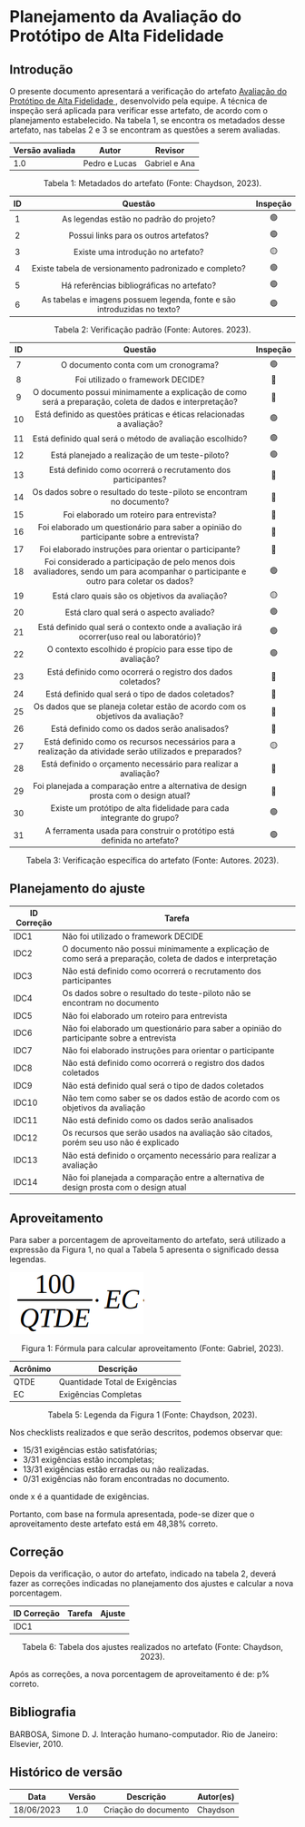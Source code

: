 # Planejamento da Avaliação do Protótipo de Alta Fidelidade

## Introdução

O presente documento apresentará a verificação do artefato [Avaliação do Protótipo de Alta Fidelidade ](../../design-avaliacao-desenvolvimento/nivel3/prototipoAltaFidelidade/planejamentoAvaliacaoPrototipoAltaFidelidade.md), desenvolvido pela equipe. A técnica de inspeção será aplicada para verificar esse artefato, de acordo com o planejamento estabelecido. Na tabela 1, se encontra os metadados desse artefato, nas tabelas 2 e 3 se encontram as questões a serem avaliadas.

<center>

| Versão avaliada | Autor         | Revisor       |
| ---------------- | ------------- | ------------- |
| 1.0              | Pedro e Lucas | Gabriel e Ana |

<div style="text-align: center">
<p> Tabela 1: Metadados do artefato (Fonte: Chaydson, 2023). </p>
</div>

</center>

| ID |                                 Questão                                 | Inspeção |
| :-: | :-----------------------------------------------------------------------: | :--------: |
| 1 |                 As legendas estão no padrão do projeto?                 |     🟢     |
| 2 |                  Possui links para os outros artefatos?                  |     🟢     |
| 3 |                   Existe uma introdução no artefato?                   |     🟡     |
| 4 |          Existe tabela de versionamento padronizado e completo?          |     🟢     |
| 5 |               Há referências bibliográficas no artefato?               |     🟢     |
| 6 | As tabelas e imagens possuem legenda, fonte e são introduzidas no texto? |     🟢     |

<div style="text-align: center">
    <p> Tabela 2: Verificação padrão (Fonte: Autores. 2023).</p>
</div>

| ID |                                                                Questão                                                                | Inspeção |
| :-: | :-------------------------------------------------------------------------------------------------------------------------------------: | :--------: |
| 7 |                                                  O documento conta com um cronograma?                                                  |     🟢     |
| 8 |                                                    Foi utilizado o framework DECIDE?                                                    |     🔴     |
| 9 |             O documento possui minimamente a explicação de como será a preparação, coleta de dados e interpretação?             |     🔴     |
| 10 |                               Está definido as questões práticas e éticas relacionadas a avaliação?                               |     🟢     |
| 11 |                                      Está definido qual será o método de avaliação escolhido?                                      |     🟢     |
| 12 |                                           Está planejado a realização de um teste-piloto?                                           |     🟢     |
| 13 |                                     Está definido como ocorrerá o recrutamento dos participantes?                                     |     🔴     |
| 14 |                                  Os dados sobre o resultado do teste-piloto se encontram no documento?                                  |     🔴     |
| 15 |                                                Foi elaborado um roteiro para entrevista?                                                |     🔴     |
| 16 |                        Foi elaborado um questionário para saber a opinião do participante sobre a entrevista?                        |     🔴     |
| 17 |                                        Foi elaborado instruções para orientar o participante?                                        |     🔴     |
| 18 | Foi considerado a participação de pelo menos dois avaliadores, sendo um para acompanhar o participante e outro para coletar os dados? |     🟢     |
| 19 |                                           Está claro quais são os objetivos da avaliação?                                           |     🟡     |
| 20 |                                               Está claro qual será o aspecto avaliado?                                               |     🟢     |
| 21 |                     Está definido qual será o contexto onde a avaliação irá ocorrer(uso real ou laboratório)?                     |     🟢     |
| 22 |                                    O contexto escolhido é propício para esse tipo de avaliação?                                    |     🟢     |
| 23 |                                      Está definido como ocorrerá o registro dos dados coletados?                                      |     🔴     |
| 24 |                                          Está definido qual será o tipo de dados coletados?                                          |     🔴     |
| 25 |                            Os dados que se planeja coletar estão de acordo com os objetivos da avaliação?                            |     🔴     |
| 26 |                                             Está definido como os dados serão analisados?                                             |     🔴     |
| 27 |              Está definido como os recursos necessários para a realização da atividade serão utilizados e preparados?              |     🟡     |
| 28 |                                  Está definido o orçamento necessário para realizar a avaliação?                                  |     🔴     |
| 29 |                          Foi planejada a comparação entre a alternativa de design prosta com o design atual?                          |     🔴     |
| 30 |                                 Existe um protótipo de alta fidelidade para cada integrante do grupo?                                 |     🟢     |
| 31 |                               A ferramenta usada para construir o protótipo está definida no artefato?                               |     🟢     |

<div style="text-align: center">
    <p> Tabela 3: Verificação específica do artefato (Fonte: Autores. 2023).</p>
</div>

## Planejamento do ajuste

| ID Correção | Tarefa                                                                                                             |
| ------------- | ------------------------------------------------------------------------------------------------------------------ |
| IDC1          | Não foi utilizado o framework DECIDE                                                                              |
| IDC2          | O documento não possui minimamente a explicação de como será a preparação, coleta de dados e interpretação |
| IDC3          | Não está definido como ocorrerá o recrutamento dos participantes                                                |
| IDC4          | Os dados sobre o resultado do teste-piloto não se encontram no documento                                          |
| IDC5          | Não foi elaborado um roteiro para entrevista                                                                      |
| IDC6          | Não foi elaborado um questionário para saber a opinião do participante sobre a entrevista                       |
| IDC7          | Não foi elaborado instruções para orientar o participante                                                       |
| IDC8          | Não está definido como ocorrerá o registro dos dados coletados                                                 |
| IDC9          | Não está definido qual será o tipo de dados coletados                                                          |
| IDC10         | Não tem como saber se os dados estão de acordo com os objetivos da avaliação                                   |
| IDC11         | Não está definido como os dados serão analisados                                                                |
| IDC12         | Os recursos que serão usados na avaliação são citados, porém seu uso não é explicado                        |
| IDC13         | Não está definido o orçamento necessário para realizar a avaliação                                          |
| IDC14         | Não foi planejada a comparação entre a alternativa de design prosta com o design atual                          |

## Aproveitamento

Para saber a porcentagem de aproveitamento do artefato, será utilizado a expressão da Figura 1, no qual a Tabela 5 apresenta o significado dessa legendas.

<img src="../../../images/formulaCalculoAproveitamento.png"  alt="legenda da fórmula da figura 1"/>
<div style="text-align: center">

<p> Figura 1: Fórmula para calcular aproveitamento (Fonte: Gabriel, 2023). </p>
</div>

| Acrônimo | Descrição                     |
| --------- | ------------------------------- |
| QTDE      | Quantidade Total de Exigências |
| EC        | Exigências Completas           |

<div style="text-align: center">
<p> Tabela 5: Legenda da Figura 1 (Fonte: Chaydson, 2023). </p>
</div>

Nos checklists realizados e que serão descritos, podemos observar que:

- 15/31 exigências estão satisfatórias;
- 3/31 exigências estão incompletas;
- 13/31 exigências estão erradas ou não realizadas.
- 0/31 exigências não foram encontradas no documento.

onde x é a quantidade de exigências.

Portanto, com base na formula apresentada, pode-se dizer que o aproveitamento deste artefato está em 48,38% correto.

## Correção

Depois da verificação, o autor do artefato, indicado na tabela 2, deverá fazer as correções indicadas no planejamento dos ajustes e calcular a nova porcentagem.

| ID Correção | Tarefa | Ajuste |
| ------------- | ------ | ------ |
| IDC1          |        |        |

<!-- Atualizar histórico de versão, após corrigir. -->

<div style="text-align: center">
<p> Tabela 6: Tabela dos ajustes realizados no artefato (Fonte: Chaydson, 2023). </p>
</div>

Após as correções, a nova porcentagem de aproveitamento é de: p% correto.

## Bibliografia

BARBOSA, Simone D. J. Interação humano-computador. Rio de Janeiro: Elsevier, 2010.

## Histórico de versão

|    Data    | Versão |      Descrição      | Autor(es) |
| :--------: | :-----: | :--------------------: | :-------: |
| 18/06/2023 |   1.0   | Criação do documento | Chaydson |
